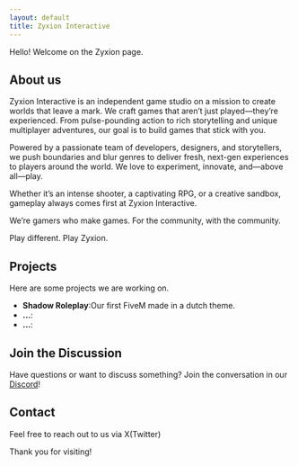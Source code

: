 ```yaml
---
layout: default
title: Zyxion Interactive
---
```



Hello! Welcome on the Zyxion page.

## About us

Zyxion Interactive is an independent game studio on a mission to create worlds that leave a mark. We craft games that aren’t just played—they’re experienced. From pulse-pounding action to rich storytelling and unique multiplayer adventures, our goal is to build games that stick with you.

Powered by a passionate team of developers, designers, and storytellers, we push boundaries and blur genres to deliver fresh, next-gen experiences to players around the world. We love to experiment, innovate, and—above all—play.

Whether it’s an intense shooter, a captivating RPG, or a creative sandbox, gameplay always comes first at Zyxion Interactive.

We’re gamers who make games. For the community, with the community.

Play different. Play Zyxion.

## Projects

Here are some projects we are working on.

- **Shadow Roleplay**:Our first FiveM made in a dutch theme.
- **...**: 
- **...**:

## Join the Discussion

Have questions or want to discuss something? Join the conversation in our [Discord]()!

## Contact

Feel free to reach out to us via X(Twitter)

Thank you for visiting!

